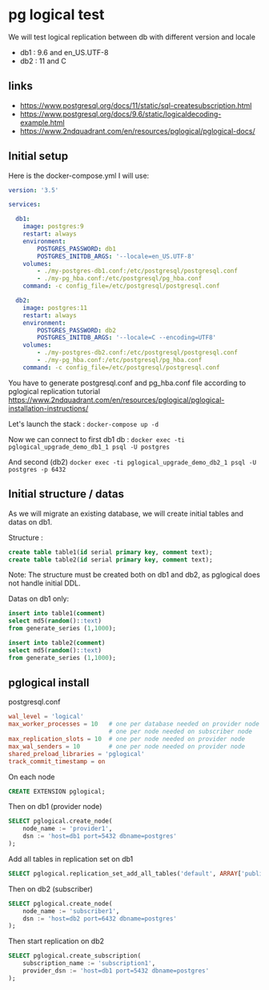 # pg logical test
We will test logical replication between db with different version and locale

- db1 : 9.6 and en_US.UTF-8
- db2 : 11 and C

## links

- https://www.postgresql.org/docs/11/static/sql-createsubscription.html
- https://www.postgresql.org/docs/9.6/static/logicaldecoding-example.html
- https://www.2ndquadrant.com/en/resources/pglogical/pglogical-docs/

## Initial setup

Here is the docker-compose.yml I will use:

```yaml
version: '3.5'

services:

  db1:
    image: postgres:9
    restart: always
    environment:
        POSTGRES_PASSWORD: db1
        POSTGRES_INITDB_ARGS: '--locale=en_US.UTF-8'
    volumes:
        - ./my-postgres-db1.conf:/etc/postgresql/postgresql.conf
        - ./my-pg_hba.conf:/etc/postgresql/pg_hba.conf
    command: -c config_file=/etc/postgresql/postgresql.conf

  db2:
    image: postgres:11
    restart: always
    environment:
        POSTGRES_PASSWORD: db2
        POSTGRES_INITDB_ARGS: '--locale=C --encoding=UTF8'
    volumes:
        - ./my-postgres-db2.conf:/etc/postgresql/postgresql.conf
        - ./my-pg_hba.conf:/etc/postgresql/pg_hba.conf
    command: -c config_file=/etc/postgresql/postgresql.conf
```

You have to generate postgresql.conf and pg_hba.conf file according to pglogical replication tutorial
https://www.2ndquadrant.com/en/resources/pglogical/pglogical-installation-instructions/

Let's launch the stack : `docker-compose up -d`

Now we can connect to first db1 db : `docker exec -ti pglogical_upgrade_demo_db1_1 psql -U postgres`

And second (db2) `docker exec -ti pglogical_upgrade_demo_db2_1 psql -U postgres -p 6432`

## Initial structure / datas

As we will migrate an existing database, we will create initial tables and datas on db1.

Structure :
```sql
create table table1(id serial primary key, comment text);
create table table2(id serial primary key, comment text);
```

Note: The structure must be created both on db1 and db2, as pglogical does not handle
initial DDL.


Datas on db1 only:
```sql
insert into table1(comment)
select md5(random()::text)
from generate_series (1,1000);

insert into table2(comment)
select md5(random()::text)
from generate_series (1,1000);
```


## pglogical install

postgresql.conf

```conf
wal_level = 'logical'
max_worker_processes = 10   # one per database needed on provider node
                            # one per node needed on subscriber node
max_replication_slots = 10  # one per node needed on provider node
max_wal_senders = 10        # one per node needed on provider node
shared_preload_libraries = 'pglogical'
track_commit_timestamp = on
```

On each node

```sql
CREATE EXTENSION pglogical;
```

Then on db1 (provider node)

```sql
SELECT pglogical.create_node(
    node_name := 'provider1',
    dsn := 'host=db1 port=5432 dbname=postgres'
);
```

Add all tables in replication set on db1

```sql
SELECT pglogical.replication_set_add_all_tables('default', ARRAY['public']);
```

Then on db2 (subscriber)

```sql
SELECT pglogical.create_node(
    node_name := 'subscriber1',
    dsn := 'host=db2 port=6432 dbname=postgres'
);
```

Then start replication on db2

```sql
SELECT pglogical.create_subscription(
    subscription_name := 'subscription1',
    provider_dsn := 'host=db1 port=5432 dbname=postgres'
);
```
